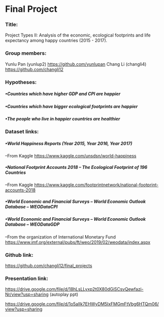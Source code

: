 # Final Project

### Title:
Project Types II: Analysis of the economic, ecological footprints and life expectancy among happy countries (2015 - 2017).

### Group members:
Yunlu Pan (yunlup2) https://github.com/yunlupan Chang Li (changli4) https://github.com/changli12

### Hypotheses:
##### •Countries which have higher GDP and CPI are happier
##### •Countries which have bigger ecological footprints are happier
##### •The people who live in happier countries are healthier

### Dataset links:
##### •World Happiness Reports (Year 2015, Year 2016, Year 2017)
–From Kaggle https://www.kaggle.com/unsdsn/world-happiness
##### •National Footprint Accounts 2018 – The Ecological Footprint of 196 Countries
–From Kaggle https://www.kaggle.com/footprintnetwork/national-footprint-accounts-2018
##### •World Economic and Financial Surveys – World Economic Outlook Database – WEODataCPI
##### •World Economic and Financial Surveys – World Economic Outlook Database – WEODataGDP
–From the organization of International Monetary Fund https://www.imf.org/external/pubs/ft/weo/2019/02/weodata/index.aspx

### Github link:
https://github.com/changli12/final_projects

### Presentation link:
https://drive.google.com/file/d/18hLsLLyxp2t0X80dGiSCsvQewfazi-Nr/view?usp=sharing (autoplay ppt)<br>

https://drive.google.com/file/d/1o5aIlk7EHWyDM5IxFMGmFtVbg6HTQm06/view?usp=sharing 


